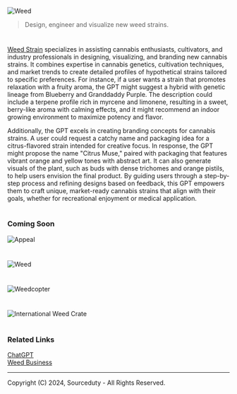 ![Weed](https://github.com/user-attachments/assets/e54f80f8-6ba6-4635-a1a6-07bb54777423)

> Design, engineer and visualize new weed strains.
#

[Weed Strain]() specializes in assisting cannabis enthusiasts, cultivators, and industry professionals in designing, visualizing, and branding new cannabis strains. It combines expertise in cannabis genetics, cultivation techniques, and market trends to create detailed profiles of hypothetical strains tailored to specific preferences. For instance, if a user wants a strain that promotes relaxation with a fruity aroma, the GPT might suggest a hybrid with genetic lineage from Blueberry and Granddaddy Purple. The description could include a terpene profile rich in myrcene and limonene, resulting in a sweet, berry-like aroma with calming effects, and it might recommend an indoor growing environment to maximize potency and flavor.

Additionally, the GPT excels in creating branding concepts for cannabis strains. A user could request a catchy name and packaging idea for a citrus-flavored strain intended for creative focus. In response, the GPT might propose the name "Citrus Muse," paired with packaging that features vibrant orange and yellow tones with abstract art. It can also generate visuals of the plant, such as buds with dense trichomes and orange pistils, to help users envision the final product. By guiding users through a step-by-step process and refining designs based on feedback, this GPT empowers them to craft unique, market-ready cannabis strains that align with their goals, whether for recreational enjoyment or medical application.

#
### Coming Soon

![Appeal](https://github.com/user-attachments/assets/119f8b77-f1e1-49ca-89b9-117971ee7581)

#
![Weed](https://github.com/user-attachments/assets/8fd8e45c-ffa2-4e47-ae10-e1e16348d1f0)
#
![Weedcopter](https://github.com/user-attachments/assets/63319705-fe1b-401b-9e98-11633e6d3a0d)
#
![International Weed Crate](https://github.com/user-attachments/assets/ede282b7-98c1-4048-b5ad-53a2e3ee1a94)

#
### Related Links

[ChatGPT](https://github.com/sourceduty/ChatGPT)
<br>
[Weed Business](https://github.com/sourceduty/Weed_Business)

***
Copyright (C) 2024, Sourceduty - All Rights Reserved.
